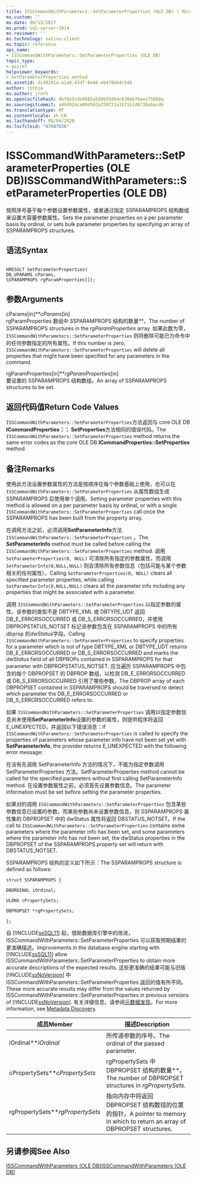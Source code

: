 ```yaml
---
title: ISSCommandWithParameters::SetParameterProperties (OLE DB) | Microsoft Docs
ms.custom: ''
ms.date: 06/13/2017
ms.prod: sql-server-2014
ms.reviewer: ''
ms.technology: native-client
ms.topic: reference
api_name:
- ISSCommandWithParameters::SetParameterProperties (OLE DB)
topic_type:
- apiref
helpviewer_keywords:
- SetParameterProperties method
ms.assetid: 4cd0281a-a2a0-43df-8e46-eb478b64cb4b
author: rothja
ms.author: jroth
ms.openlocfilehash: 4bf8e5cde9885a5d9b55d84c6384b76aecf50b8a
ms.sourcegitcommit: ad4d92dce894592a259721a1571b1d8736abacdb
ms.translationtype: MT
ms.contentlocale: zh-CN
ms.lasthandoff: 08/04/2020
ms.locfileid: "87687836"
---
```

# <a name="isscommandwithparameterssetparameterproperties-ole-db"></a><span data-ttu-id="74560-102">ISSCommandWithParameters::SetParameterProperties (OLE DB)</span><span class="sxs-lookup"><span data-stu-id="74560-102">ISSCommandWithParameters::SetParameterProperties (OLE DB)</span></span>
  <span data-ttu-id="74560-103">按照序号基于每个参数设置参数属性，或者通过指定 SSPARAMPROPS 结构数组来设置大容量参数属性。</span><span class="sxs-lookup"><span data-stu-id="74560-103">Sets the parameter properties on a per parameter basis by ordinal, or sets bulk parameter properties by specifying an array of SSPARAMPROPS structures.</span></span>  
  
## <a name="syntax"></a><span data-ttu-id="74560-104">语法</span><span class="sxs-lookup"><span data-stu-id="74560-104">Syntax</span></span>  
  
```  
  
HRESULT SetParameterProperties(  
DB_UPARAMS cParams,   
SSPARAMPROPS rgParamProperties[]);  
```  
  
## <a name="arguments"></a><span data-ttu-id="74560-105">参数</span><span class="sxs-lookup"><span data-stu-id="74560-105">Arguments</span></span>  
 <span data-ttu-id="74560-106">cParams[in]\*\*</span><span class="sxs-lookup"><span data-stu-id="74560-106">*cParams*[in]</span></span>  
 <span data-ttu-id="74560-107">rgParamProperties 数组中 SSPARAMPROPS 结构的数量\*\*。</span><span class="sxs-lookup"><span data-stu-id="74560-107">The number of SSPARAMPROPS structures in the *rgParamProperties* array.</span></span> <span data-ttu-id="74560-108">如果此数为零， `ISSCommandWithParameters::SetParameterProperties` 则将删除可能已为命令中的任何参数指定的所有属性。</span><span class="sxs-lookup"><span data-stu-id="74560-108">If this number is zero, `ISSCommandWithParameters::SetParameterProperties` will delete all properties that might have been specified for any parameters in the command.</span></span>  
  
 <span data-ttu-id="74560-109">rgParamProperties[in]\*\*</span><span class="sxs-lookup"><span data-stu-id="74560-109">*rgParamProperties*[in]</span></span>  
 <span data-ttu-id="74560-110">要设置的 SSPARAMPROPS 结构数组。</span><span class="sxs-lookup"><span data-stu-id="74560-110">An array of SSPARAMPROPS structures to be set.</span></span>  
  
## <a name="return-code-values"></a><span data-ttu-id="74560-111">返回代码值</span><span class="sxs-lookup"><span data-stu-id="74560-111">Return Code Values</span></span>  
 <span data-ttu-id="74560-112">`ISSCommandWithParameters::SetParameterProperties`方法返回与 core OLE DB **ICommandProperties：： SetProperties**方法相同的错误代码。</span><span class="sxs-lookup"><span data-stu-id="74560-112">The `ISSCommandWithParameters::SetParameterProperties` method returns the same error codes as the core OLE DB **ICommandProperties::SetProperties** method.</span></span>  
  
## <a name="remarks"></a><span data-ttu-id="74560-113">备注</span><span class="sxs-lookup"><span data-stu-id="74560-113">Remarks</span></span>  
 <span data-ttu-id="74560-114">使用此方法设置参数属性的方法是按顺序在每个参数基础上使用，也可以在 `ISSCommandWithParameters::SetParameterProperties` 从属性数组生成 SSPARAMPROPS 后使用单个调用。</span><span class="sxs-lookup"><span data-stu-id="74560-114">Setting parameter properties with this method is allowed on a per parameter basis by ordinal, or with a single `ISSCommandWithParameters::SetParameterProperties` call once the SSPARAMPROPS has been built from the property array.</span></span>  
  
 <span data-ttu-id="74560-115">在调用方法之前，必须调用**SetParameterInfo**方法 `ISSCommandWithParameters::SetParameterProperties` 。</span><span class="sxs-lookup"><span data-stu-id="74560-115">The **SetParameterInfo** method must be called before calling the `ISSCommandWithParameters::SetParameterProperties` method.</span></span> <span data-ttu-id="74560-116">调用 `SetParameterProperties(0, NULL)` 可清除所有指定的参数属性，而调用 `SetParameterInfo(0,NULL,NULL)` 则会清除所有参数信息（包括可能与某个参数相关的任何属性）。</span><span class="sxs-lookup"><span data-stu-id="74560-116">Calling `SetParameterProperties(0, NULL)` clears all specified parameter properties, while calling `SetParameterInfo(0,NULL,NULL)` clears all the parameter info including any properties that might be associated with a parameter.</span></span>  
  
 <span data-ttu-id="74560-117">调用 `ISSCommandWithParameters::SetParameterProperties` 以指定参数的属性，该参数的类型不是 DBTYPE_XML 或 DBTYPE_UDT 返回 DB_E_ERRORSOCCURRED 或 DB_S_ERRORSOCCURRED，并使用 DBPROPSTATUS_NOTSET 标记该参数包含在 SSPARAMPROPS 中的所有 dbprop 的*dwStatus*字段。</span><span class="sxs-lookup"><span data-stu-id="74560-117">Calling `ISSCommandWithParameters::SetParameterProperties` to specify properties for a parameter which is not of type DBTYPE_XML or DBTYPE_UDT returns DB_E_ERRORSOCCURRED or DB_S_ERRORSOCCURRED and marks the *dwStatus* field of all DBPROPs contained in SSPARAMPROPS for that parameter with DBPROPSTATUS_NOTSET.</span></span> <span data-ttu-id="74560-118">应当遍历 SSPARAMPROPS 中包含的每个 DBPROPSET 的 DBPROP 数组，以检测 DB_E_ERRORSOCCURRED 或 DB_S_ERRORSOCCURRED 引用了哪些参数。</span><span class="sxs-lookup"><span data-stu-id="74560-118">The DBPROP array of each DBPROPSET contained in SSPARAMPROPS should be traversed to detect which parameter the DB_E_ERRORSOCCURRED or DB_S_ERRORSOCCURRED refers to.</span></span>  
  
 <span data-ttu-id="74560-119">如果 `ISSCommandWithParameters::SetParameterProperties` 调用以指定参数信息尚未使用**SetParameterInfo**设置的参数的属性，则提供程序将返回 E_UNEXPECTED，并返回以下错误消息：</span><span class="sxs-lookup"><span data-stu-id="74560-119">If `ISSCommandWithParameters::SetParameterProperties` is called to specify the properties of parameters whose parameter info have not been set yet with **SetParameterInfo**, the provider returns E_UNEXPECTED with the following error message:</span></span>  
  
 <span data-ttu-id="74560-120">在没有先调用 SetParameterInfo 方法的情况下，不能为指定参数调用 SetParameterProperties 方法。</span><span class="sxs-lookup"><span data-stu-id="74560-120">SetParameterProperties method cannot be called for the specified parameters without first calling SetParameterInfo method.</span></span> <span data-ttu-id="74560-121">在设置参数属性之前，必须首先设置参数信息。</span><span class="sxs-lookup"><span data-stu-id="74560-121">The parameter information must be set before setting the parameter properties.</span></span>  
  
 <span data-ttu-id="74560-122">如果对的调用 `ISSCommandWithParameters::SetParameterProperties` 包含某些参数信息已设置的参数，而某些参数尚未设置参数信息，则 SSPARAMPROPS 属性集的 DBPROPSET 中的 dwStatus 属性将返回 DBSTATUS_NOTSET。</span><span class="sxs-lookup"><span data-stu-id="74560-122">If the call to `ISSCommandWithParameters::SetParameterProperties` contains some parameters where the parameter info has been set, and some parameters where the parameter info has not been set, the dwStatus properties in the DBPROPSET of the SSPARAMPROPS property set will return with DBSTATUS_NOTSET.</span></span>  
  
 <span data-ttu-id="74560-123">SSPARAMPROPS 结构的定义如下所示：</span><span class="sxs-lookup"><span data-stu-id="74560-123">The SSPARAMPROPS structure is defined as follows:</span></span>  
  
 `struct SSPARAMPROPS {`  
  
 `DBORDINAL iOrdinal;`  
  
 `ULONG cPropertySets;`  
  
 `DBPROPSET *rgPropertySets;`  
  
 `};`  
  
 <span data-ttu-id="74560-124">自 [!INCLUDE[ssSQL11](../../includes/sssql11-md.md)] 起，借助数据库引擎中的改进，ISSCommandWithParameters::SetParameterProperties 可以获取预期结果的更准确描述。</span><span class="sxs-lookup"><span data-stu-id="74560-124">Improvements in the database engine starting with [!INCLUDE[ssSQL11](../../includes/sssql11-md.md)] allow ISSCommandWithParameters::SetParameterProperties to obtain more accurate descriptions of the expected results.</span></span> <span data-ttu-id="74560-125">这些更准确的结果可能与旧版 [!INCLUDE[ssNoVersion](../../includes/ssnoversion-md.md)] 中 ISSCommandWithParameters::SetParameterProperties 返回的值有所不同。</span><span class="sxs-lookup"><span data-stu-id="74560-125">These more accurate results may differ from the values returned by ISSCommandWithParameters::SetParameterProperties in previous versions of [!INCLUDE[ssNoVersion](../../includes/ssnoversion-md.md)].</span></span> <span data-ttu-id="74560-126">有关详细信息，请参阅[元数据发现](../native-client/features/metadata-discovery.md)。</span><span class="sxs-lookup"><span data-stu-id="74560-126">For more information, see [Metadata Discovery](../native-client/features/metadata-discovery.md).</span></span>  
  
|<span data-ttu-id="74560-127">成员</span><span class="sxs-lookup"><span data-stu-id="74560-127">Member</span></span>|<span data-ttu-id="74560-128">描述</span><span class="sxs-lookup"><span data-stu-id="74560-128">Description</span></span>|  
|------------|-----------------|  
|<span data-ttu-id="74560-129">iOrdinal\*\*</span><span class="sxs-lookup"><span data-stu-id="74560-129">*iOrdinal*</span></span>|<span data-ttu-id="74560-130">所传递参数的序号。</span><span class="sxs-lookup"><span data-stu-id="74560-130">The ordinal of the passed parameter.</span></span>|  
|<span data-ttu-id="74560-131">cPropertySets\*\*</span><span class="sxs-lookup"><span data-stu-id="74560-131">*cPropertySets*</span></span>|<span data-ttu-id="74560-132">rgPropertySets 中 DBPROPSET 结构的数量\*\*。</span><span class="sxs-lookup"><span data-stu-id="74560-132">The number of DBPROPSET structures in *rgPropertySets*.</span></span>|  
|<span data-ttu-id="74560-133">rgPropertySets\*\*</span><span class="sxs-lookup"><span data-stu-id="74560-133">*rgPropertySets*</span></span>|<span data-ttu-id="74560-134">指向内存中将返回 DBPROPSET 结构数组的位置的指针。</span><span class="sxs-lookup"><span data-stu-id="74560-134">A pointer to memory in which to return an array of DBPROPSET structures.</span></span>|  
  
## <a name="see-also"></a><span data-ttu-id="74560-135">另请参阅</span><span class="sxs-lookup"><span data-stu-id="74560-135">See Also</span></span>  
 [<span data-ttu-id="74560-136">ISSCommandWithParameters &#40;OLE DB&#41;</span><span class="sxs-lookup"><span data-stu-id="74560-136">ISSCommandWithParameters &#40;OLE DB&#41;</span></span>](isscommandwithparameters-ole-db.md)  
  
  
